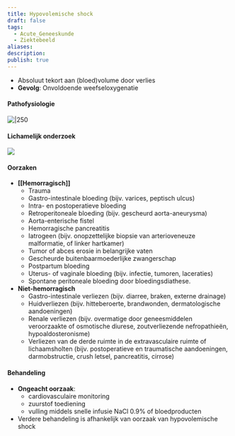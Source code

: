```yaml
---
title: Hypovolemische shock
draft: false
tags:
  - Acute_Geneeskunde
  - Ziektebeeld
aliases: 
description: 
publish: true
---
```



- Absoluut tekort aan (bloed)volume door verlies
- **Gevolg**: Onvoldoende weefseloxygenatie


#### Pathofysiologie
![|250](https://i.imgur.com/lhiuXzs.png)

#### Lichamelijk onderzoek
![](https://i.imgur.com/6Pz4Fkd.png)

#### Oorzaken

- **[[Hemorragisch]]**
	- Trauma
	- Gastro-intestinale bloeding (bijv. varices, peptisch ulcus)
	- Intra- en postoperatieve bloeding
	- Retroperitoneale bloeding (bijv. gescheurd aorta-aneurysma)
	- Aorta-enterische fistel
	- Hemorragische pancreatitis
	- Iatrogeen (bijv. onopzettelijke biopsie van arterioveneuze malformatie, of linker hartkamer)
	- Tumor of abces erosie in belangrijke vaten
	- Gescheurde buitenbaarmoederlijke zwangerschap
	- Postpartum bloeding
	- Uterus- of vaginale bloeding (bijv. infectie, tumoren, laceraties)
	- Spontane peritoneale bloeding door bloedingsdiathese.
- **Niet-hemorragisch**
	- Gastro-intestinale verliezen (bijv. diarree, braken, externe drainage)
	- Huidverliezen (bijv. hitteberoerte, brandwonden, dermatologische aandoeningen)
	- Renale verliezen (bijv. overmatige door geneesmiddelen veroorzaakte of osmotische diurese, zoutverliezende nefropathieën, hypoaldosteronisme)
	- Verliezen van de derde ruimte in de extravasculaire ruimte of lichaamsholten (bijv. postoperatieve en traumatische aandoeningen, darmobstructie, crush letsel, pancreatitis, cirrose)

#### Behandeling
- **Ongeacht oorzaak**: 
	- cardiovasculaire monitoring
	- zuurstof toediening
	- vulling middels snelle infusie NaCl 0.9% of bloedproducten
- Verdere behandeling is afhankelijk van oorzaak van hypovolemische shock
